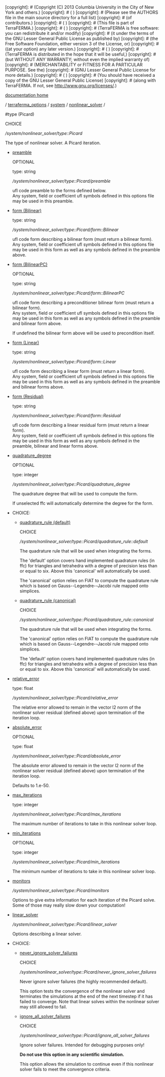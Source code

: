 [copyright]: # (Copyright (C) 2013 Columbia University in the City of New York and others.)
[copyright]: # ( )
[copyright]: # (Please see the AUTHORS file in the main source directory for a full list)
[copyright]: # (of contributors.)
[copyright]: # ( )
[copyright]: # (This file is part of TerraFERMA.)
[copyright]: # ( )
[copyright]: # (TerraFERMA is free software: you can redistribute it and/or modify)
[copyright]: # (it under the terms of the GNU Lesser General Public License as published by)
[copyright]: # (the Free Software Foundation, either version 3 of the License, or)
[copyright]: # ((at your option) any later version.)
[copyright]: # ( )
[copyright]: # (TerraFERMA is distributed in the hope that it will be useful,)
[copyright]: # (but WITHOUT ANY WARRANTY; without even the implied warranty of)
[copyright]: # (MERCHANTABILITY or FITNESS FOR A PARTICULAR PURPOSE. See the)
[copyright]: # (GNU Lesser General Public License for more details.)
[copyright]: # ( )
[copyright]: # (You should have received a copy of the GNU Lesser General Public License)
[copyright]: # (along with TerraFERMA. If not, see <http://www.gnu.org/licenses/>.)

[documentation home](Documentation)

/ [terraferma_options](../../../terraferma_options.md) / [system](../../system.md) / [nonlinear_solver](../nonlinear_solver.md) /

#type (Picard)

CHOICE 

*/system/nonlinear_solver/type::Picard*

The type of nonlinear solver. 
A Picard iteration.

* [preamble](type__Picard/preamble.md "child")

    OPTIONAL 

    type: string

    */system/nonlinear_solver/type::Picard/preamble*

    ufl code preamble to the forms defined below.  
    Any system, field or coefficient ufl symbols defined in this options file may be used in this preamble.

* [form (Bilinear)](type__Picard/form__Bilinear.md "child")

    type: string

    */system/nonlinear_solver/type::Picard/form::Bilinear*

    ufl code form describing a bilinear form (must return a bilinear form).  
    Any system, field or coefficient ufl symbols defined in this options file may be used in this form as well as any symbols 
    defined in the preamble above.

* [form (BilinearPC)](type__Picard/form__BilinearPC.md "child")

    OPTIONAL 

    type: string

    */system/nonlinear_solver/type::Picard/form::BilinearPC*

    ufl code form describing a preconditioner bilinear form (must return a bilinear form).  
    Any system, field or coefficient ufl symbols defined in this options file may be used in this form as well as any symbols 
    defined in the preamble and bilinear form above.
    
    If undefined the bilinear form above will be used to precondition itself.

* [form (Linear)](type__Picard/form__Linear.md "child")

    type: string

    */system/nonlinear_solver/type::Picard/form::Linear*

    ufl code form describing a linear form (must return a linear form).  
    Any system, field or coefficient ufl symbols defined in this options file may be used in this form as well as any symbols 
    defined in the preamble and bilinear forms above.

* [form (Residual)](type__Picard/form__Residual.md "child")

    type: string

    */system/nonlinear_solver/type::Picard/form::Residual*

    ufl code form describing a linear residual form (must return a linear form).  
    Any system, field or coefficient ufl symbols defined in this options file may be used in this form as well as any symbols 
    defined in the preamble, bilinear and linear forms above.

* [quadrature_degree](type__Picard/quadrature_degree.md "child")

    OPTIONAL 

    type: integer

    */system/nonlinear_solver/type::Picard/quadrature_degree*

    The quadrature degree that will be used to compute the form.
    
    If unselected ffc will automatically determine the degree for the form.

* CHOICE:
    * [quadrature_rule (default)](type__Picard/quadrature_rule__default.md "child")

        CHOICE 

        */system/nonlinear_solver/type::Picard/quadrature_rule::default*

        The quadrature rule that will be used when integrating the forms.
        
        The 'default' option covers hand implemented quadrature rules (in ffc) for triangles and tetrahedra with a degree of
        precision less than or equal to six.  Above this 'canonical' will automatically be used.
        
        The 'canonical' option relies on FIAT to compute the quadrature rule which is based on Gauss--Legendre--Jacobi rule mapped
        onto simplices.

    * [quadrature_rule (canonical)](type__Picard/quadrature_rule__canonical.md "child")

        CHOICE 

        */system/nonlinear_solver/type::Picard/quadrature_rule::canonical*

        The quadrature rule that will be used when integrating the forms.
        
        The 'canonical' option relies on FIAT to compute the quadrature rule which is based on Gauss--Legendre--Jacobi rule mapped
        onto simplices.
        
        The 'default' option covers hand implemented quadrature rules (in ffc) for triangles and tetrahedra with a degree of
        precision less than or equal to six.  Above this 'canonical' will automatically be used.

* [relative_error](type__Picard/relative_error.md "child")

    type: float

    */system/nonlinear_solver/type::Picard/relative_error*

    The relative error allowed to remain in the vector l2 norm of the nonlinear solver residual (defined above) upon termination
    of the iteration loop.

* [absolute_error](type__Picard/absolute_error.md "child")

    OPTIONAL 

    type: float

    */system/nonlinear_solver/type::Picard/absolute_error*

    The absolute error allowed to remain in the vector l2 norm of the nonlinear solver residual (defined above) upon termination
    of the iteration loop.
    
    Defaults to 1.e-50.

* [max_iterations](type__Picard/max_iterations.md "child")

    type: integer

    */system/nonlinear_solver/type::Picard/max_iterations*

    The maximum number of iterations to take in this nonlinear solver loop.

* [min_iterations](type__Picard/min_iterations.md "child")

    OPTIONAL 

    type: integer

    */system/nonlinear_solver/type::Picard/min_iterations*

    The minimum number of iterations to take in this nonlinear solver loop.

* [monitors](type__Picard/monitors.md "child")

    */system/nonlinear_solver/type::Picard/monitors*

    Options to give extra information for each iteration of the
    Picard solve. Some of those may really slow down your computation!

* [linear_solver](type__Picard/linear_solver.md "child")

    */system/nonlinear_solver/type::Picard/linear_solver*

    Options describing a linear solver.

* CHOICE:
    * [never_ignore_solver_failures](type__Picard/never_ignore_solver_failures.md "child")

        CHOICE 

        */system/nonlinear_solver/type::Picard/never_ignore_solver_failures*

        Never ignore solver failures (the highly recommended default).
        
        This option tests the convergence of the nonlinear solver and terminates the simulations at the end of the next timestep 
        if it has failed to converge.  Note that linear solves within the nonlinear solver may still allowed to fail.

    * [ignore_all_solver_failures](type__Picard/ignore_all_solver_failures.md "child")

        CHOICE 

        */system/nonlinear_solver/type::Picard/ignore_all_solver_failures*

        Ignore solver failures.  Intended for debugging purposes only!
        
        **Do not use this option in any scientific simulation.**
        
        This option allows the simulation to continue even if this nonlinear solver fails to meet the convergence criteria.

[autogenerated]: # (This file was automatically generated from the schema file:/home/cwilson/repos/github/TerraFERMA/TerraFERMA/buckettools/schemas/solvers.rng.)

